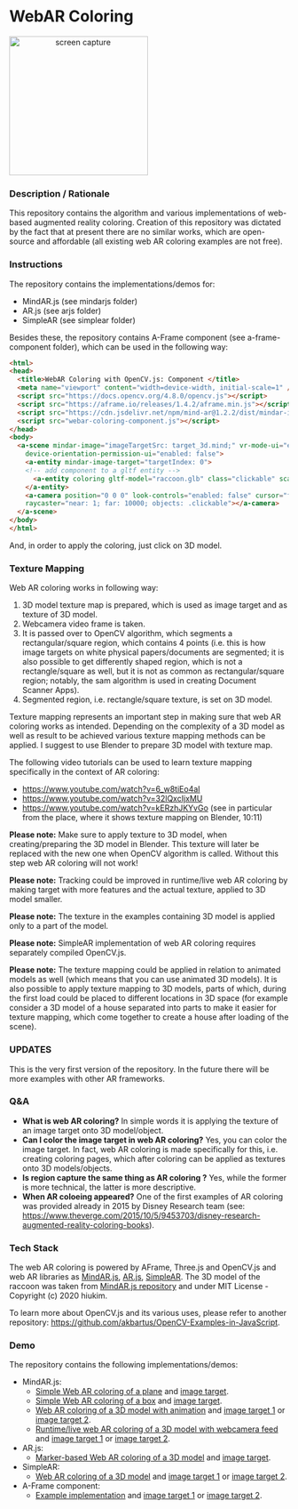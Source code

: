 # WebAR Coloring
<img src="img/screenshot.gif" title="screen capture" alt="screen capture" width="250" style="text-align: center">

### **Description / Rationale**
This repository contains the algorithm and various implementations of web-based augmented reality coloring. Creation of this repository was dictated by the fact that at present there are no similar works, which are open-source and affordable (all existing web AR coloring examples are not free).

### **Instructions**
The repository contains the implementations/demos for: 
* MindAR.js (see mindarjs folder)
* AR.js (see arjs folder)
* SimpleAR (see simplear folder)

Besides these, the repository contains A-Frame component (see a-frame-component folder), which can be used in the following way: 

```html
<html>
<head>
  <title>WebAR Coloring with OpenCV.js: Component </title>
  <meta name="viewport" content="width=device-width, initial-scale=1" />
  <script src="https://docs.opencv.org/4.8.0/opencv.js"></script>
  <script src="https://aframe.io/releases/1.4.2/aframe.min.js"></script>
  <script src="https://cdn.jsdelivr.net/npm/mind-ar@1.2.2/dist/mindar-image-aframe.prod.js"></script>
  <script src="webar-coloring-component.js"></script>
</head>
<body>
  <a-scene mindar-image="imageTargetSrc: target_3d.mind;" vr-mode-ui="enabled: false"
    device-orientation-permission-ui="enabled: false">
    <a-entity mindar-image-target="targetIndex: 0">
    <!-- add component to a gltf entity -->
      <a-entity coloring gltf-model="raccoon.glb" class="clickable" scale="0.1 0.1 0.1"></a-entity>
    </a-entity>
    <a-camera position="0 0 0" look-controls="enabled: false" cursor="fuse: false; rayOrigin: mouse;"
    raycaster="near: 1; far: 10000; objects: .clickable"></a-camera>
  </a-scene>
</body>
</html>
```
And, in order to apply the coloring, just click on 3D model.

### **Texture Mapping**
Web AR coloring works in following way: 
1. 3D model texture map is prepared, which is used as image target and as texture of 3D model.
2. Webcamera video frame is taken.
3. It is passed over to OpenCV algorithm, which segments a rectangular/square region, which contains 4 points (i.e. this is how image targets on white physical papers/documents are segmented; it is also possible to get differently shaped region, which is not a rectangle/square as well, but it is not as common as rectangular/square region; notably, the sam algorithm is used in creating Document Scanner Apps).   
4. Segmented region, i.e. rectangle/square texture, is set on 3D model.

Texture mapping represents an important step in making sure that web AR coloring works as intended. Depending on the complexity of a 3D model as well as result to be achieved various texture mapping methods can be applied. I suggest to use Blender to prepare 3D model with texture map.

The following video tutorials can be used to learn texture mapping specifically in the context of AR coloring:
* https://www.youtube.com/watch?v=6_w8tiEo4aI
* https://www.youtube.com/watch?v=32lQxcIjxMU
* https://www.youtube.com/watch?v=kERzhJKYvGo (see in particular from the place, where it shows texture mapping on Blender, 10:11) 

<b>Please note:</b> Make sure to apply texture to 3D model, when creating/preparing the 3D model in Blender. This texture will later be replaced with the new one when OpenCV algorithm is called. Without this step web AR coloring will not work!

<b>Please note:</b> Tracking could be improved in runtime/live web AR coloring by making target with more features and the actual texture, applied to 3D model smaller.

<b>Please note:</b> The texture in the examples containing 3D model is applied only to a part of the model.  

<b>Please note:</b> SimpleAR implementation of web AR coloring requires separately compiled OpenCV.js.  

<b>Please note:</b> The texture mapping could be applied in relation to animated models as well (which means that you can use animated 3D models). It is also possible to apply texture mapping to 3D models, parts of which, during the first load could be placed to different locations in 3D space (for example consider a 3D model of a house separated into parts to make it easier for texture mapping, which come together to create a house after loading of the scene). 


### **UPDATES**
This is the very first version of the repository. In the future there will be more examples with other AR frameworks.

### **Q&A**
* **What is web AR coloring?** In simple words it is applying the texture of an image target onto 3D model/object.
* **Can I color the image target in web AR coloring?** Yes, you can color the image target. In fact, web AR coloring is made specifically for this, i.e. creating coloring pages, which after coloring can be applied as textures onto 3D models/objects.
* **Is region capture the same thing as AR coloring ?** Yes, while the former is more technical, the latter is more descriptive.
* **When AR coloeing appeared?** One of the first examples of AR coloring was provided already in 2015 by Disney Research team (see: https://www.theverge.com/2015/10/5/9453703/disney-research-augmented-reality-coloring-books).

### **Tech Stack**
The web AR coloring is powered by AFrame, Three.js and OpenCV.js and web AR libraries as <a href="https://github.com/hiukim/mind-ar-js">MindAR.js</a>, <a href="https://github.com/AR-js-org/AR.js">AR.js</a>, <a href="https://github.com/akbartus/Simple-AR">SimpleAR</a>. The 3D model of the raccoon was taken from <a href="https://github.com/hiukim/mind-ar-js/tree/master/examples/image-tracking/assets/band-example/raccoon">MindAR.js repository</a> and under MIT License - Copyright (c) 2020 hiukim.

To learn more about OpenCV.js and its various uses, please refer to another repository: https://github.com/akbartus/OpenCV-Examples-in-JavaScript.    

### **Demo**
The repository contains the following implementations/demos: 
* MindAR.js: 
    - <a href="https://webarcoloring-plane.glitch.me/">Simple Web AR coloring of a plane</a> and <a href="img/target_plane.jpg">image target</a>.
    - <a href="https://webarcoloring-box.glitch.me/">Simple Web AR coloring of a box</a> and <a href="img/target_box.jpg">image target</a>.
    - <a href="https://webarcoloring-3d.glitch.me/">Web AR coloring of a 3D model with animation</a> and <a href="img/target_3d.jpg">image target 1</a> or <a href="img/target_3d2.jpg">image target 2</a>.
    - <a href="https://webarcoloring-video.glitch.me/">Runtime/live web AR coloring of a 3D model with webcamera feed</a> and <a href="img/target_3d.jpg">image target 1</a> or <a href="img/target_3d2.jpg">image target 2</a>.
* AR.js:
    - <a href="https://webarcoloring-arjs.glitch.me/">Marker-based Web AR coloring of a 3D model</a> and <a href="img/target_arjs.png">image target</a>.
* SimpleAR:
    - <a href="https://webarcoloring-simplear.glitch.me/">Web AR coloring of a 3D model</a> and <a href="img/target_3d.jpg">image target 1</a> or <a href="img/target_3d2.jpg">image target 2</a>.
* A-Frame component:
    - <a href="https://webarcoloring-component.glitch.me/">Example implementation</a> and <a href="img/target_3d.jpg">image target 1</a> or <a href="img/target_3d2.jpg">image target 2</a>.
